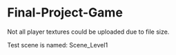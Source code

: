# Final-Project-Game

Not all player textures could be uploaded due to file size.

Test scene is named: Scene_Level1
